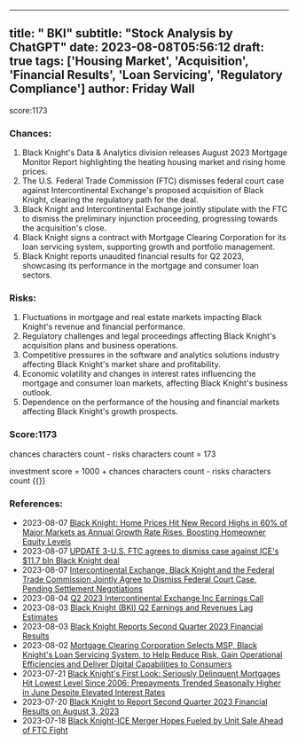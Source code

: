 
---
title: " BKI"
subtitle: "Stock Analysis by ChatGPT"
date: 2023-08-08T05:56:12
draft: true
tags: ['Housing Market', 'Acquisition', 'Financial Results', 'Loan Servicing', 'Regulatory Compliance']
author: Friday Wall
---

score:1173
### Chances:
1. Black Knight's Data & Analytics division releases August 2023 Mortgage Monitor Report highlighting the heating housing market and rising home prices.
2. The U.S. Federal Trade Commission (FTC) dismisses federal court case against Intercontinental Exchange's proposed acquisition of Black Knight, clearing the regulatory path for the deal.
3. Black Knight and Intercontinental Exchange jointly stipulate with the FTC to dismiss the preliminary injunction proceeding, progressing towards the acquisition's close.
4. Black Knight signs a contract with Mortgage Clearing Corporation for its loan servicing system, supporting growth and portfolio management.
5. Black Knight reports unaudited financial results for Q2 2023, showcasing its performance in the mortgage and consumer loan sectors.
### Risks:
1. Fluctuations in mortgage and real estate markets impacting Black Knight's revenue and financial performance.
2. Regulatory challenges and legal proceedings affecting Black Knight's acquisition plans and business operations.
3. Competitive pressures in the software and analytics solutions industry affecting Black Knight's market share and profitability.
4. Economic volatility and changes in interest rates influencing the mortgage and consumer loan markets, affecting Black Knight's business outlook.
5. Dependence on the performance of the housing and financial markets affecting Black Knight's growth prospects.
### Score:1173
chances characters count - risks characters count = 173

investment score = 1000 + chances characters count - risks characters count
{{<tradingview symbol="NYSE:BKI">}}
### References:
- 2023-08-07 [Black Knight: Home Prices Hit New Record Highs in 60% of Major Markets as Annual Growth Rate Rises, Boosting Homeowner Equity Levels](https://finance.yahoo.com/news/black-knight-home-prices-hit-130000107.html?.tsrc=rss)
- 2023-08-07 [UPDATE 3-U.S. FTC agrees to dismiss case against ICE's $11.7 bln Black Knight deal](https://finance.yahoo.com/news/1-ice-black-knight-agree-114606852.html?.tsrc=rss)
- 2023-08-07 [Intercontinental Exchange, Black Knight and the Federal Trade Commission Jointly Agree to Dismiss Federal Court Case, Pending Settlement Negotiations](https://finance.yahoo.com/news/intercontinental-exchange-black-knight-federal-113000194.html?.tsrc=rss)
- 2023-08-04 [Q2 2023 Intercontinental Exchange Inc Earnings Call](https://finance.yahoo.com/news/q2-2023-intercontinental-exchange-inc-023429159.html?.tsrc=rss)
- 2023-08-03 [Black Knight (BKI) Q2 Earnings and Revenues Lag Estimates](https://finance.yahoo.com/news/black-knight-bki-q2-earnings-125517596.html?.tsrc=rss)
- 2023-08-03 [Black Knight Reports Second Quarter 2023 Financial Results](https://finance.yahoo.com/news/black-knight-reports-second-quarter-113000960.html?.tsrc=rss)
- 2023-08-02 [Mortgage Clearing Corporation Selects MSP, Black Knight's Loan Servicing System, to Help Reduce Risk, Gain Operational Efficiencies and Deliver Digital Capabilities to Consumers](https://finance.yahoo.com/news/mortgage-clearing-corporation-selects-msp-130000658.html?.tsrc=rss)
- 2023-07-21 [Black Knight's First Look: Seriously Delinquent Mortgages Hit Lowest Level Since 2006; Prepayments Trended Seasonally Higher in June Despite Elevated Interest Rates](https://finance.yahoo.com/news/black-knights-first-look-seriously-130000139.html?.tsrc=rss)
- 2023-07-20 [Black Knight to Report Second Quarter 2023 Financial Results on August 3, 2023](https://finance.yahoo.com/news/black-knight-report-second-quarter-130000838.html?.tsrc=rss)
- 2023-07-18 [Black Knight-ICE Merger Hopes Fueled by Unit Sale Ahead of FTC Fight](https://finance.yahoo.com/news/black-knight-ice-merger-hopes-185252371.html?.tsrc=rss)


                